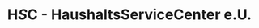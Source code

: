 ---
title: "H*S*C - HaushaltsServiceCenter e.U."
url: /wien/h-s-c-haushaltsservicecenter-e-u/
shop: Haushaltsgeräte
---